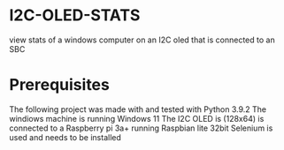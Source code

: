 # I2C-OLED-STATS
view stats of a windows computer on an I2C oled that is connected to an SBC



# Prerequisites
The following project was made with and tested with Python 3.9.2
The windiows machine is running Windows 11
The I2C OLED is (128x64) is connected to a Raspberry pi 3a+ running Raspbian lite 32bit
Selenium is used and needs to be installed
